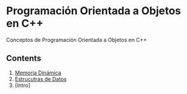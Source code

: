 # Programación Orientada a Objetos en C++

Conceptos de Programación Orientada a Objetos en C++

## Contents

1. [Memoria Dinámica](./1%20Memoria%20Dinámica/memoria-dinamica.md)
2. [Estrucutras de Datos](./)
3. [Intro]
